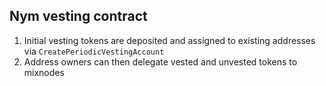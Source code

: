 ## Nym vesting contract

1. Initial vesting tokens are deposited and assigned to existing addresses via `CreatePeriodicVestingAccount`
2. Address owners can then delegate vested and unvested tokens to mixnodes
